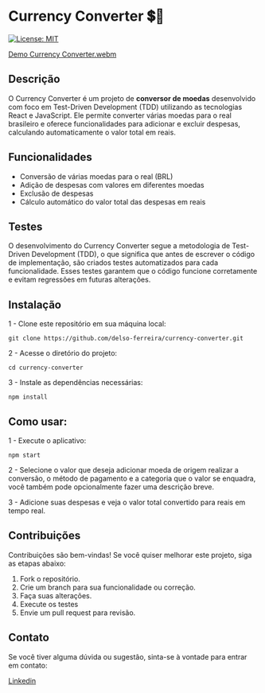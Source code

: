<h1>Currency Converter 💲💱</h1> 

[![License: MIT](https://img.shields.io/badge/License-MIT-blue.svg)](https://github.com/delso-ferreira/currency-converter/blob/main/LICENSE)

[Demo Currency Converter.webm](https://github.com/delso-ferreira/currency-converter/assets/102612163/c92bbcc9-965c-4a9f-9ace-6beccc1a2a1b)


<h2>Descrição</h2>

O Currency Converter é um projeto de <strong>conversor de moedas</strong> desenvolvido com foco em Test-Driven Development (TDD) utilizando as tecnologias React e JavaScript. Ele permite converter várias moedas para o real brasileiro e oferece funcionalidades para adicionar e excluir despesas, calculando automaticamente o valor total em reais.

<h2>Funcionalidades</h2>

* Conversão de várias moedas para o real (BRL)<br>
* Adição de despesas com valores em diferentes moedas<br>
* Exclusão de despesas<br>
* Cálculo automático do valor total das despesas em reais<br>

<h2>Testes</h2>

O desenvolvimento do Currency Converter segue a metodologia de Test-Driven Development (TDD), o que significa que antes de escrever o código de implementação, são criados testes automatizados para cada funcionalidade. Esses testes garantem que o código funcione corretamente e evitam regressões em futuras alterações.

<h2>Instalação</h2>

1 - Clone este repositório em sua máquina local:

```
git clone https://github.com/delso-ferreira/currency-converter.git
```

2 - Acesse o diretório do projeto:

```
cd currency-converter
```

3 - Instale as dependências necessárias:

```
npm install
```

<h2>Como usar:</h2>

1 - Execute o aplicativo:

```
npm start
```
2 - Selecione o valor que deseja adicionar moeda de origem realizar a conversão, o método de pagamento e a categoria que o valor se enquadra, você também pode opcionalmente fazer uma descrição breve.

3 - Adicione suas despesas e veja o valor total convertido para reais em tempo real.

<h2>Contribuições</h2>

Contribuições são bem-vindas! Se você quiser melhorar este projeto, siga as etapas abaixo:

1. Fork o repositório.<br>
2. Crie um branch para sua funcionalidade ou correção.<br>
3. Faça suas alterações.<br>
4. Execute os testes<br>
5. Envie um pull request para revisão.<br>

<h2>Contato</h2>

Se você tiver alguma dúvida ou sugestão, sinta-se à vontade para entrar em contato:

<a href="https://www.linkedin.com/in/delsoferreira/">Linkedin</a>
